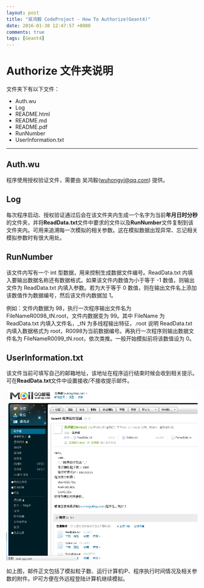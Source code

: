 ```yaml
---
layout: post
title: "吴鸿毅 CodeProject - How To Authorize(Geant4)"
date: 2016-01-30 12:47:57 +0800
comments: true
tags: [Geant4]
---
```

<!-- README.md --- 
;; 
;; Description: 
;; Author: Hongyi Wu(吴鸿毅)
;; Email: wuhongyi@qq.com 
;; Created: 四 1月 28 00:53:54 2016 (+0800)
;; Last-Updated: 六 7月 16 20:43:41 2016 (+0800)
;;           By: Hongyi Wu(吴鸿毅)
;;     Update #: 8
;; URL: http://wuhongyi.cn -->

# Authorize 文件夹说明

文件夹下有以下文件：

- Auth.wu
- Log
- README.html
- README.md
- README.pdf
- RunNumber
- UserInformation.txt

----

## Auth.wu

程序使用授权验证文件，需要由 吴鸿毅(wuhongyi@qq.com) 提供。
<!--more-->

## Log

每次程序启动、授权验证通过后会在该文件夹内生成一个名字为当前**年月日时分秒**的文件夹，并将**ReadData.txt**文件中要求的文件以及**RunNumber**文件复制到该文件夹内。可用来追溯每一次模拟的相关参数。这在模拟数据出现异常、忘记相关模拟参数时有很大用处。

## RunNumber

该文件内写有一个 int 型数据，用来控制生成数据文件编号。ReadData.txt 内填入要输出数据名称还有数据格式。如果该文件内数值为小于等于 -1 数值，则输出文件为 ReadData.txt 内填入参数。若为大于等于 0 数值，则在输出文件名上添加该数值作为数据编号，然后该文件内数据加 1。

例如：文件内数据为 98，执行一次程序输出文件名为 FileNameR0098\_tN.root，文件内数据变为 99。其中 FileName 为 ReadData.txt 内填入文件名，\_tN 为多线程输出特征，.root 说明 ReadData.txt 内填入数据格式为 root，R0098为当前数据编号。再执行一次程序则输出数据文件名为 FileNameR0099\_tN.root，依次类推。一般开始模拟前将该数值设为 0。

## UserInformation.txt

该文件当前可填写自己的邮箱地址，该地址在程序运行结束时候会收到相关提示。可在**ReadData.txt**文件中设置接收/不接收提示邮件。

![程序结束时邮件通知](/img/G4EmailNotice.png)

如上图，邮件正文包括了模拟粒子数、运行计算机IP、程序执行时间情况及相关参数的附件。IP可方便在外远程登陆计算机继续模拟。

<!-- README.md ends here -->
